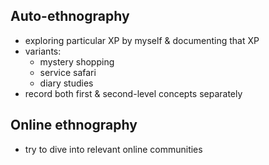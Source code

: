 ## Auto-ethnography
- exploring particular XP by myself & documenting that XP
- variants:
	- mystery shopping
	- service safari
	- diary studies
- record both first & second-level concepts separately
## Online ethnography
- try to dive into relevant online communities